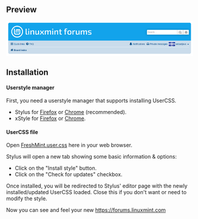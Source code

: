 ## Preview
![FreshMint preview](images/FreshMint-initial-commit.png)

## Installation

#### Userstyle manager

First, you need a userstyle manager that supports installing UserCSS.

* Stylus for [Firefox](https://addons.mozilla.org/en-US/firefox/addon/styl-us/) or [Chrome](https://chrome.google.com/webstore/detail/stylus/clngdbkpkpeebahjckkjfobafhncgmne) (recommended).
* xStyle for [Firefox](https://addons.mozilla.org/firefox/addon/xstyle/) or [Chrome](https://chrome.google.com/webstore/detail/xstyle/hncgkmhphmncjohllpoleelnibpmccpj).

#### UserCSS file

Open [FreshMint.user.css](https://raw.githubusercontent.com/SebastJava/FreshMint/main/FreshMint.user.css) here in your web browser.

Stylus will open a new tab showing some basic information & options:

* Click on the "Install style" button.
* Click on the "Check for updates" checkbox.

Once installed, you will be redirected to Stylus' editor page with the newly installed/updated UserCSS loaded. Close this if you don't want or need to modify the style.

Now you can see and feel your new https://forums.linuxmint.com